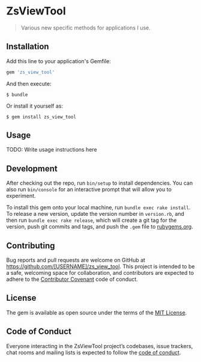 # ZsViewTool

>Various new specific methods for applications I use.

## Installation

Add this line to your application's Gemfile:

```ruby
gem 'zs_view_tool'
```

And then execute:

    $ bundle

Or install it yourself as:

    $ gem install zs_view_tool

## Usage

TODO: Write usage instructions here

## Development

After checking out the repo, run `bin/setup` to install dependencies. You can also run `bin/console` for an interactive prompt that will allow you to experiment.

To install this gem onto your local machine, run `bundle exec rake install`. To release a new version, update the version number in `version.rb`, and then run `bundle exec rake release`, which will create a git tag for the version, push git commits and tags, and push the `.gem` file to [rubygems.org](https://rubygems.org).

## Contributing

Bug reports and pull requests are welcome on GitHub at https://github.com/[USERNAME]/zs_view_tool. This project is intended to be a safe, welcoming space for collaboration, and contributors are expected to adhere to the [Contributor Covenant](http://contributor-covenant.org) code of conduct.

## License

The gem is available as open source under the terms of the [MIT License](https://opensource.org/licenses/MIT).

## Code of Conduct

Everyone interacting in the ZsViewTool project’s codebases, issue trackers, chat rooms and mailing lists is expected to follow the [code of conduct](https://github.com/[USERNAME]/zs_view_tool/blob/master/CODE_OF_CONDUCT.md).
